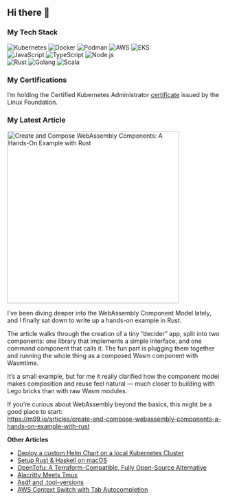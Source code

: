 ## Hi there 👋

<!--
**m99coder/m99coder** is a ✨ _special_ ✨ repository because its `README.md` (this file) appears on your GitHub profile.

Here are some ideas to get you started:

- 🔭 I’m currently working on ...
- 🌱 I’m currently learning ...
- 👯 I’m looking to collaborate on ...
- 🤔 I’m looking for help with ...
- 💬 Ask me about ...
- 📫 How to reach me: ...
- 😄 Pronouns: ...
- ⚡ Fun fact: ...
-->

### My Tech Stack

![Kubernetes](https://img.shields.io/badge/Kubernetes-4d3b72?style=for-the-badge&logo=kubernetes&logoColor=ffffff)
![Docker](https://img.shields.io/badge/Docker-4d3b72?style=for-the-badge&logo=docker&logoColor=ffffff)
![Podman](https://img.shields.io/badge/Podman-4d3b72?style=for-the-badge&logo=podman&logoColor=ffffff)
![AWS](https://img.shields.io/badge/AWS-4d3b72?style=for-the-badge&logo=aws&logoColor=ffffff)
![EKS](https://img.shields.io/badge/EKS-4d3b72?style=for-the-badge&logo=eks&logoColor=ffffff)<br />
![JavaScript](https://img.shields.io/badge/JavaScript-4d3b72?style=for-the-badge&logo=javascript&logoColor=ffffff)
![TypeScript](https://img.shields.io/badge/TypeScript-4d3b72?style=for-the-badge&logo=typescript&logoColor=ffffff)
![Node.js](https://img.shields.io/badge/Node.js-4d3b72?style=for-the-badge&logo=nodedotjs&logoColor=ffffff)<br />
![Rust](https://img.shields.io/badge/Rust-4d3b72?style=for-the-badge&logo=rust&logoColor=ffffff)
![Golang](https://img.shields.io/badge/Golang-4d3b72?style=for-the-badge&logo=go&logoColor=ffffff)
![Scala](https://img.shields.io/badge/Scala-4d3b72?style=for-the-badge&logo=scala&logoColor=ffffff)

### My Certifications

I’m holding the Certified Kubernetes Administrator [certificate](https://www.credly.com/badges/72897663-61e3-4898-8fa3-15c805d56a37) issued by the Linux Foundation.

### My Latest Article

<a href="https://m99.io/articles/create-and-compose-webassembly-components-a-hands-on-example-with-rust" target="_blank"><img src="https://m99.io/articles/create-and-compose-webassembly-components-a-hands-on-example-with-rust/index.png" alt="Create and Compose WebAssembly Components: A Hands-On Example with Rust" width="400" /></a>

I’ve been diving deeper into the WebAssembly Component Model lately, and I finally sat down to write up a hands-on example in Rust.

The article walks through the creation of a tiny “decider” app, split into two components: one library that implements a simple interface, and one command component that calls it. The fun part is plugging them together and running the whole thing as a composed Wasm component with Wasmtime.

It’s a small example, but for me it really clarified how the component model makes composition and reuse feel natural — much closer to building with Lego bricks than with raw Wasm modules.

If you’re curious about WebAssembly beyond the basics, this might be a good place to start:<br />
<https://m99.io/articles/create-and-compose-webassembly-components-a-hands-on-example-with-rust>

**Other Articles**

- [Deploy a custom Helm Chart on a local Kubernetes Cluster](https://m99.io/articles/deploy-a-custom-helm-chart-on-a-local-kubernetes-cluster)
- [Setup Rust & Haskell on macOS](https://m99.io/articles/setup-rust-haskell-on-macos)
- [OpenTofu: A Terraform-Compatible, Fully Open-Source Alternative](https://m99.io/articles/opentufu-a-terraform-compatible-fully-open-source-alternative)
- [Alacritty Meets Tmux](https://m99.io/articles/alacritty-meets-tmux)
- [Asdf and .tool-versions](https://m99.io/articles/asdf-and-tool-versions)
- [AWS Context Switch with Tab Autocompletion](https://m99.io/articles/aws-context-switch-with-tab-autocompletion)
